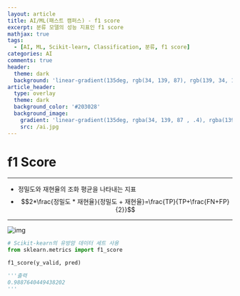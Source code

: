 ```yaml
---
layout: article
title: AI/ML(패스트 캠퍼스) - f1 score
excerpt: 분류 모델의 성능 지표인 f1 score
mathjax: true
tags:
  - [AI, ML, Scikit-learn, Classification, 분류, f1 score]
categories: AI
comments: true
header:
  theme: dark
  background: 'linear-gradient(135deg, rgb(34, 139, 87), rgb(139, 34, 139))'
article_header:
  type: overlay
  theme: dark
  background_color: '#203028'
  background_image:
    gradient: 'linear-gradient(135deg, rgba(34, 139, 87 , .4), rgba(139, 34, 139, .4))'
    src: /ai.jpg
---
```


# f1 Score

---

- 정밀도와 재현율의 조화 평균을 나타내는 지표
- $$2*\frac{정밀도 * 재현율}{정밀도 + 재현율}=\frac{TP}{TP+\frac{FN+FP}{2}}$$
---

![img](https://miro.medium.com/max/918/1*jCu9fNZS0hSRHVJ2cBTegg.png)

``` python
# Scikit-kearn의 유방암 데이터 세트 사용
from sklearn.metrics import f1_score

f1_score(y_valid, pred)

'''출력
0.9887640449438202
'''
```

